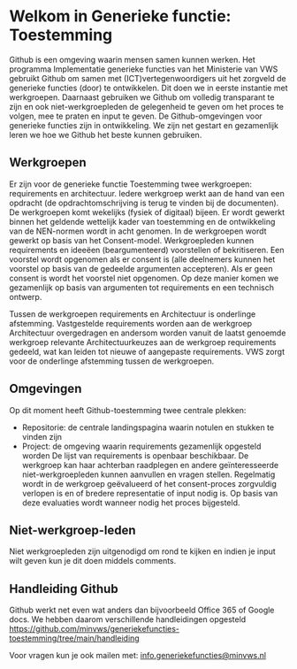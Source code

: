 # Welkom in Generieke functie: Toestemming
Github is een omgeving waarin mensen samen kunnen werken. Het programma Implementatie generieke functies van het Ministerie van VWS gebruikt Github om samen met (ICT)vertegenwoordigers uit het zorgveld de generieke functies (door) te ontwikkelen. Dit doen we in eerste instantie met werkgroepen. Daarnaast gebruiken we Github om volledig transparant te zijn en ook niet-werkgroepleden de gelegenheid te geven om het proces te volgen, mee te praten en input te geven. De Github-omgevingen voor generieke functies zijn in ontwikkeling. We zijn net gestart en gezamenlijk leren we hoe we Github het beste kunnen gebruiken.

## Werkgroepen
Er zijn voor de generieke functie Toestemming twee werkgroepen: requirements en architectuur. Iedere werkgroep werkt aan de hand van een opdracht (de opdrachtomschrijving is terug te vinden bij de documenten). De werkgroepen komt wekelijks (fysiek of digitaal) bijeen. Er wordt gewerkt binnen het geldende wettelijk kader van toestemming en de ontwikkeling van de NEN-normen wordt in acht genomen. In de werkgroepen wordt gewerkt op basis van het Consent-model. Werkgroepleden kunnen requirements en ideeëen (beargumenteerd) voorstellen of bekritiseren. Een voorstel wordt opgenomen als er consent is (alle deelnemers kunnen het voorstel op basis van de gedeelde argumenten accepteren). Als er geen consent is wordt het voorstel niet opgenomen. Op deze manier komen we gezamenlijk op basis van argumenten tot requirements en een technisch ontwerp.

Tussen de werkgroepen requirements en Architectuur is onderlinge afstemming. Vastgestelde requirements worden aan de werkgroep Architectuur overgedragen en andersom worden vanuit de laatst genoemde werkgroep relevante Architectuurkeuzes aan de werkgroep requirements gedeeld, wat kan leiden tot nieuwe of aangepaste requirements. VWS zorgt voor de onderlinge afstemming tussen de werkgroepen.

## Omgevingen
Op dit moment heeft Github-toestemming twee centrale plekken:

- Repositorie: de centrale landingspagina waarin notulen en stukken te vinden zijn
- Project: de omgeving waarin requirements gezamenlijk opgesteld worden
De lijst van requirements is openbaar beschikbaar. De werkgroep kan haar achterban raadplegen en andere geïnteresseerde niet-werkgroepleden kunnen aanvullen en vragen stellen. Regelmatig wordt in de werkgroep geëvalueerd of het consent-proces zorgvuldig verlopen is en of bredere representatie of input nodig is. Op basis van deze evaluaties wordt wanneer nodig het proces bijgesteld.

## Niet-werkgroep-leden
Niet werkgroepleden zijn uitgenodigd om rond te kijken en indien je input wilt geven kun je dit doen middels comments.

## Handleiding Github
Github werkt net even wat anders dan bijvoorbeeld Office 365 of Google docs. We hebben daarom verschillende handleidingen opgesteld https://github.com/minvws/generiekefuncties-toestemming/tree/main/handleiding

Voor vragen kun je ook mailen met: info.generiekefuncties@minvws.nl
